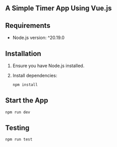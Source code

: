 ## A Simple Timer App Using Vue.js

## Requirements

* Node.js version: ^20.19.0

## Installation

1. Ensure you have Node.js installed.
2. Install dependencies:

   ```bash
   npm install
   ```
## Start the App

```bash
npm run dev
```

## Testing

```bash
npm run test
```

